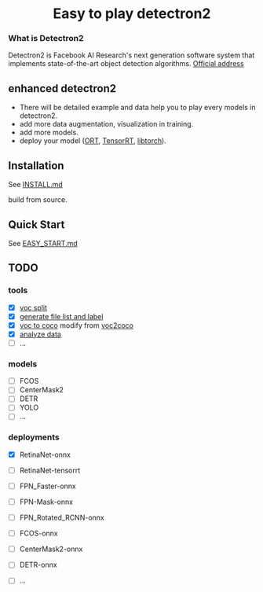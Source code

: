 # <center>Easy to play detectron2</center>

### What is Detectron2

Detectron2 is Facebook AI Research's next generation software system that implements state-of-the-art object detection algorithms. [Official address](https://github.com/facebookresearch/detectron2)

## enhanced detectron2

- There will be detailed example and data help you to play every models in detectron2.
- add more data augmentation, visualization in training.
- add more models.
- deploy your model ([ORT](https://github.com/microsoft/onnxruntime), [TensorRT](https://github.com/NVIDIA/TensorRT), [libtorch](https://pytorch.org/get-started/locally/)).

## Installation

See [INSTALL.md](https://github.com/facebookresearch/detectron2/blob/master/INSTALL.md)

build from source.

## Quick Start

See [EASY_START.md](EASY_START.md)

## TODO

### tools

- [x] [voc split](./tools/data/README.md)
- [x] [generate file list and label](./tools/data/README.md)
- [x] [voc to coco](./tools/data/README.md) modify from [voc2coco](https://github.com/yukkyo/voc2coco)
- [x] [analyze data](./tools/data/README.md)
- [ ] ...

### models

- [ ] FCOS
- [ ] CenterMask2
- [ ] DETR
- [ ] YOLO
- [ ] ...

### deployments

- [x] RetinaNet-onnx
- [ ] RetinaNet-tensorrt
- [ ] FPN_Faster-onnx
- [ ] FPN-Mask-onnx
- [ ] FPN_Rotated_RCNN-onnx
- [ ] FCOS-onnx
- [ ] CenterMask2-onnx
- [ ] DETR-onnx
- [ ] ...

